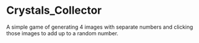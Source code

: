 # Crystals_Collector

A simple game of generating 4 images with separate numbers and clicking those images to add up to a random number.
